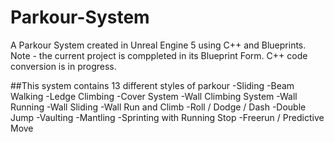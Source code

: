 # Parkour-System
A Parkour System created in Unreal Engine 5 using C++ and Blueprints.
Note - the current project is comppleted in its Blueprint Form. C++ code conversion is in progress.

##This system contains 13 different styles of parkour
-Sliding
-Beam Walking
-Ledge Climbing
-Cover System
-Wall Climbing System
-Wall Running
-Wall Sliding
-Wall Run and Climb
-Roll / Dodge / Dash
-Double Jump
-Vaulting
-Mantling
-Sprinting with Running Stop
-Freerun / Predictive Move
